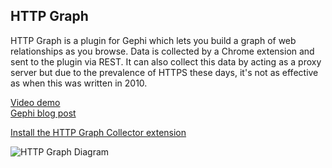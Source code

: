 ## HTTP Graph

HTTP Graph is a plugin for Gephi which lets you build a graph of web relationships as you browse.  Data is collected by a Chrome extension and sent to the plugin via REST.  It can also collect this data by acting as a proxy server but due to the prevalence of HTTPS these days, it's not as effective as when this was written in 2010.
                                      
[Video demo](https://vimeo.com/18591468)    
[Gephi blog post](https://gephi.wordpress.com/2011/02/21/the-http-graph-plugin/)

[Install the HTTP Graph Collector extension](https://chrome.google.com/webstore/detail/http-graph-collector/lkkdeokncfjlinldgikoabgknklnnkoe)

![HTTP Graph Diagram](https://cdn.rawgit.com/phreakocious/gephi-plugins/master/modules/HttpGraph/HTTPGraph.svg)


